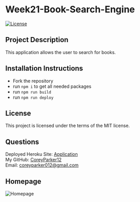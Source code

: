 # Week21-Book-Search-Engine


  [![License](https://img.shields.io/badge/License-MIT-blue.svg)](https://opensource.org/licenses/MIT)

## Project Description

This application allows the user to search for books.

## Installation Instructions

* Fork the repository
* run `npm i` to get all needed packages
* run `npm run build` 
* run `npm run deploy`

## License

  This project is licensed under the terms of the MIT license.  

## Questions

Deployed Heroku Site: [Application](https://polar-cove-11847.herokuapp.com/)  
My GitHub: [CoreyParker12](https://github.com/CoreyParker12)  
Email: coreyparker012@gmail.com

## Homepage

![Homepage](Develop/client/public/book-search-pic.JPG)

